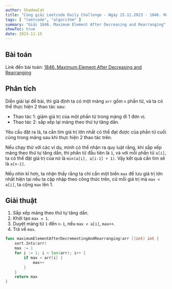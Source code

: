 ```yaml
---
author: ShadowCat
title: "Cùng giải Leetcode Daily Challenge - Ngày 15.11.2023 - 1846. Maximum Element After Decreasing and Rearranging"
tags: [ "leetcode", "algorithm" ]
summary: "Giải 1846. Maximum Element After Decreasing and Rearranging"
showToc: true
date: 2023-11-15
---
```


## Bài toán

Link đến bài toán: [1846. Maximum Element After Decreasing and Rearranging](https://leetcode.com/problems/maximum-element-after-decreasing-and-rearranging/)

## Phân tích

Diễn giải lại đề bài, thì giả định ta có một mảng `arr` gồm `n` phần tử, và ta có thể thực hiện 2 thao tác sau:
-  Thao tác 1: giảm giá trị của một phần tử trong mảng đi 1 đơn vị.
- Thao tác 2: sắp xếp lại mảng theo thứ tự tăng dần.

Yêu cầu đặt ra là, ta cần tìm giá trị lớn nhất có thể đạt được của phần tử cuối cùng trong mảng sau khi thực hiện 2 thao tác trên.

Nếu chạy thử với các ví dụ, mình có thể nhận ra quy luật rằng,
khi sắp xếp mảng theo thứ tự tăng dần, thì phần tử đầu tiên là `1`,
và với mỗi phần tử `a[i]`, ta có thể đặt giá trị của nó là `min(a[i], a[i-1] + 1)`.
Vậy kết quả cần tìm sẽ là `a[n-1]`.

Nếu nhìn kĩ hơn, ta nhận thấy rằng ta chỉ cần một biến `max`
để lưu giá trị lớn nhất hiện tại nếu ta cập nhập theo công thức trên,
cứ mỗi giá trị mà `max < a[i]`, ta cộng `max` lên 1.

## Giải thuật

1. Sắp xếp mảng theo thứ tự tăng dần.
2. Khởi tạo `max = 1`.
3. Duyệt mảng từ `1` đến `n-1`, nếu `max < a[i]`, `max++`.
4. Trả về `max`.

```go
func maximumElementAfterDecrementingAndRearranging(arr []int) int {
    sort.Ints(arr)
    max := 1
    for i := 1; i < len(arr); i++ {
        if max < arr[i] {
            max++
        }
    }
    return max
}
```